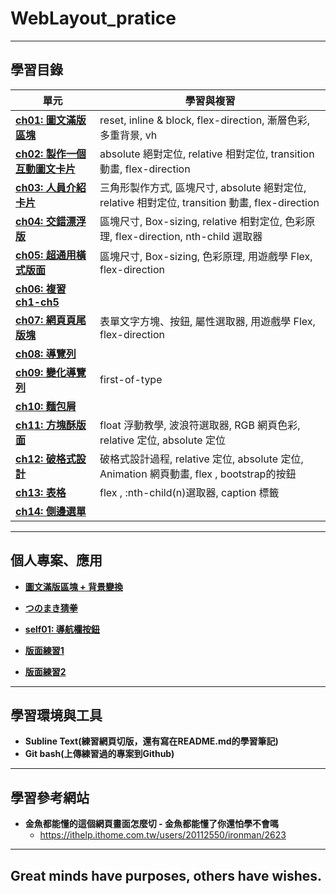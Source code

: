 # WebLayout_pratice

***
## 學習目錄

| 單元                                                                                                 | 學習與複習  |
|----------------------------------------------------------------------------------------------------  |------------|
|  **[ch01: 圖文滿版區塊](https://github.com/JohnnyOfSnow/WebLayout_pratice/tree/master/ch01)**         | reset,  inline & block, flex-direction, 漸層色彩, 多重背景,  vh  |  
|  **[ch02: 製作一個互動圖文卡片](https://github.com/JohnnyOfSnow/WebLayout_pratice/tree/master/ch02)**  |  absolute 絕對定位, relative 相對定位, transition 動畫, flex-direction |   
|  **[ch03: 人員介紹卡片](https://github.com/JohnnyOfSnow/WebLayout_pratice/tree/master/ch03)**         | 三角形製作方式, 區塊尺寸, absolute 絕對定位, relative 相對定位, transition 動畫, flex-direction  |   
|  **[ch04: 交錯漂浮版](https://github.com/JohnnyOfSnow/WebLayout_pratice/tree/master/ch04)**           | 區塊尺寸, Box-sizing, relative 相對定位, 色彩原理,  flex-direction, nth-child 選取器  |   
|  **[ch05: 超通用橫式版面](https://github.com/JohnnyOfSnow/WebLayout_pratice/tree/master/ch05)**       |  區塊尺寸, Box-sizing, 色彩原理, 用遊戲學 Flex, flex-direction |   
|  **[ch06: 複習ch1-ch5](https://github.com/JohnnyOfSnow/WebLayout_pratice/tree/master/ch06)**         |   |   
|  **[ch07: 網頁頁尾版塊](https://github.com/JohnnyOfSnow/WebLayout_pratice/tree/master/ch07)**         | 表單文字方塊、按鈕, 屬性選取器, 用遊戲學 Flex,  flex-direction  |   
|  **[ch08: 導覽列](https://github.com/JohnnyOfSnow/WebLayout_pratice/tree/master/ch08)**              |   |   
|  **[ch09: 變化導覽列](https://github.com/JohnnyOfSnow/WebLayout_pratice/tree/master/ch09)**           |  first-of-type |   
|  **[ch10: 麵包屑](https://github.com/JohnnyOfSnow/WebLayout_pratice/tree/master/ch10)**               |   |   
|  **[ch11: 方塊酥版面](https://github.com/JohnnyOfSnow/WebLayout_pratice/tree/master/ch11)**           |  float 浮動教學, 波浪符選取器, RGB 網頁色彩, relative 定位, absolute 定位 |   
|  **[ch12: 破格式設計](https://github.com/JohnnyOfSnow/WebLayout_pratice/tree/master/ch12)**	       |  破格式設計過程, relative 定位, absolute 定位, Animation 網頁動畫,  flex , bootstrap的按鈕  |   
|  **[ch13: 表格](https://github.com/JohnnyOfSnow/WebLayout_pratice/tree/master/ch13)**	               |  flex , :nth-child(n)選取器, caption 標籤 |   
|  **[ch14: 側邊選單](https://github.com/JohnnyOfSnow/WebLayout_pratice/tree/master/ch14)**	           |   |   



***
## 個人專案、應用

* **[圖文滿版區塊 + 背景變換](https://github.com/JohnnyOfSnow/WebLayout_pratice/tree/master/project_ex)**

* **[つのまき猜拳](https://github.com/JohnnyOfSnow/WebLayout_pratice/tree/master/project_tsunoSRP)**

* **[self01: 導航欄按鈕](https://github.com/JohnnyOfSnow/WebLayout_pratice/tree/master/self01)**

* **[版面練習1](https://github.com/JohnnyOfSnow/WebLayout_pratice/blob/master/layout_pratice/ex01_karenai)**

* **[版面練習2](https://github.com/JohnnyOfSnow/WebLayout_pratice/blob/master/layout_pratice/ex02_tryment)**

***
## 學習環境與工具
* **Subline Text(練習網頁切版，還有寫在README.md的學習筆記)**
* **Git bash(上傳練習過的專案到Github)**

***
## 學習參考網站
* **金魚都能懂的這個網頁畫面怎麼切 - 金魚都能懂了你還怕學不會嗎**
  * https://ithelp.ithome.com.tw/users/20112550/ironman/2623
  
***
## Great minds have purposes, others have wishes.